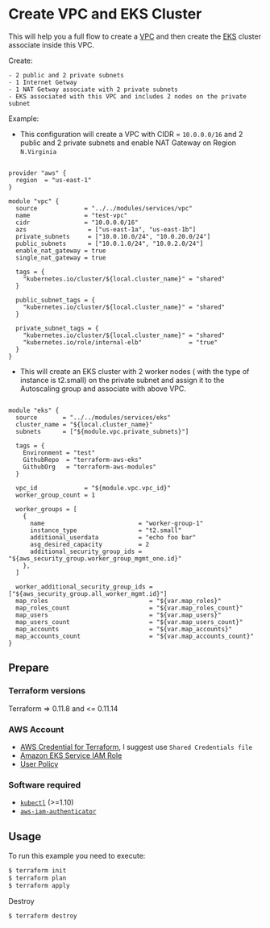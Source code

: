 # Create VPC and EKS Cluster


This will help you a full flow to create a [VPC](https://docs.aws.amazon.com/vpc/latest/userguide//VPC_Subnets.html) and then create the [EKS](https://docs.aws.amazon.com/eks/latest/userguide/what-is-eks.html) cluster associate inside this VPC. 
 
Create:
 ```
- 2 public and 2 private subnets
- 1 Internet Getway
- 1 NAT Getway associate with 2 private subnets
- EKS associated with this VPC and includes 2 nodes on the private subnet
```

Example:
- This configuration will create a VPC with CIDR = `10.0.0.0/16` and 2 public and 2 private subnets and enable NAT Gateway on Region `N.Virginia`
```

provider "aws" {
  region  = "us-east-1"
}

module "vpc" {
  source             = "../../modules/services/vpc"
  name               = "test-vpc"
  cidr               = "10.0.0.0/16"
  azs                 = ["us-east-1a", "us-east-1b"]
  private_subnets     = ["10.0.10.0/24", "10.0.20.0/24"]
  public_subnets      = ["10.0.1.0/24", "10.0.2.0/24"]
  enable_nat_gateway = true
  single_nat_gateway = true

  tags = {
    "kubernetes.io/cluster/${local.cluster_name}" = "shared"
  }

  public_subnet_tags = {
    "kubernetes.io/cluster/${local.cluster_name}" = "shared"
  }

  private_subnet_tags = {
    "kubernetes.io/cluster/${local.cluster_name}" = "shared"
    "kubernetes.io/role/internal-elb"             = "true"
  }
}

```

- This will create an EKS cluster with 2 worker nodes ( with the type of instance is t2.small) on the private subnet and assign it to the Autoscaling group and associate with above VPC.
```

module "eks" {
  source       = "../../modules/services/eks"
  cluster_name = "${local.cluster_name}"
  subnets      = ["${module.vpc.private_subnets}"]

  tags = {
    Environment = "test"
    GithubRepo  = "terraform-aws-eks"
    GithubOrg   = "terraform-aws-modules"
  }

  vpc_id             = "${module.vpc.vpc_id}"
  worker_group_count = 1

  worker_groups = [
    {
      name                          = "worker-group-1"
      instance_type                 = "t2.small"
      additional_userdata           = "echo foo bar"
      asg_desired_capacity          = 2
      additional_security_group_ids = "${aws_security_group.worker_group_mgmt_one.id}"
    },
  ]

  worker_additional_security_group_ids = ["${aws_security_group.all_worker_mgmt.id}"]
  map_roles                            = "${var.map_roles}"
  map_roles_count                      = "${var.map_roles_count}"
  map_users                            = "${var.map_users}"
  map_users_count                      = "${var.map_users_count}"
  map_accounts                         = "${var.map_accounts}"
  map_accounts_count                   = "${var.map_accounts_count}"
}
```

 
## Prepare
### Terraform versions
Terraform => 0.11.8 and <= 0.11.14

### AWS Account
- [AWS Credential for Terraform](https://www.terraform.io/docs/providers/aws/index.html), I suggest use `Shared Credentials file`
- [Amazon EKS Service IAM Role](https://docs.aws.amazon.com/eks/latest/userguide/service_IAM_role.html)
- [User Policy](https://docs.aws.amazon.com/vpc/latest/userguide/security_iam_service-with-iam.html#security_iam_service-with-iam-resource-based-policies)

### Software required
- [`kubectl`](https://kubernetes.io/docs/tasks/tools/install-kubectl/#install-kubectl) (>=1.10) 
- [`aws-iam-authenticator`](https://github.com/kubernetes-sigs/aws-iam-authenticator#4-set-up-kubectl-to-use-authentication-tokens-provided-by-aws-iam-authenticator-for-kubernetes)

## Usage

To run this example you need to execute:

```bash
$ terraform init
$ terraform plan
$ terraform apply
```

Destroy
```bash
$ terraform destroy
```